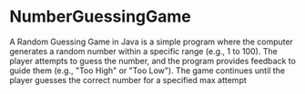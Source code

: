 # NumberGuessingGame
A Random Guessing Game in Java is a simple program where the computer generates a random number within a specific range (e.g., 1 to 100). The player attempts to guess the number, and the program provides feedback to guide them (e.g., "Too High" or "Too Low"). The game continues until the player guesses the correct number for a specified max attempt
